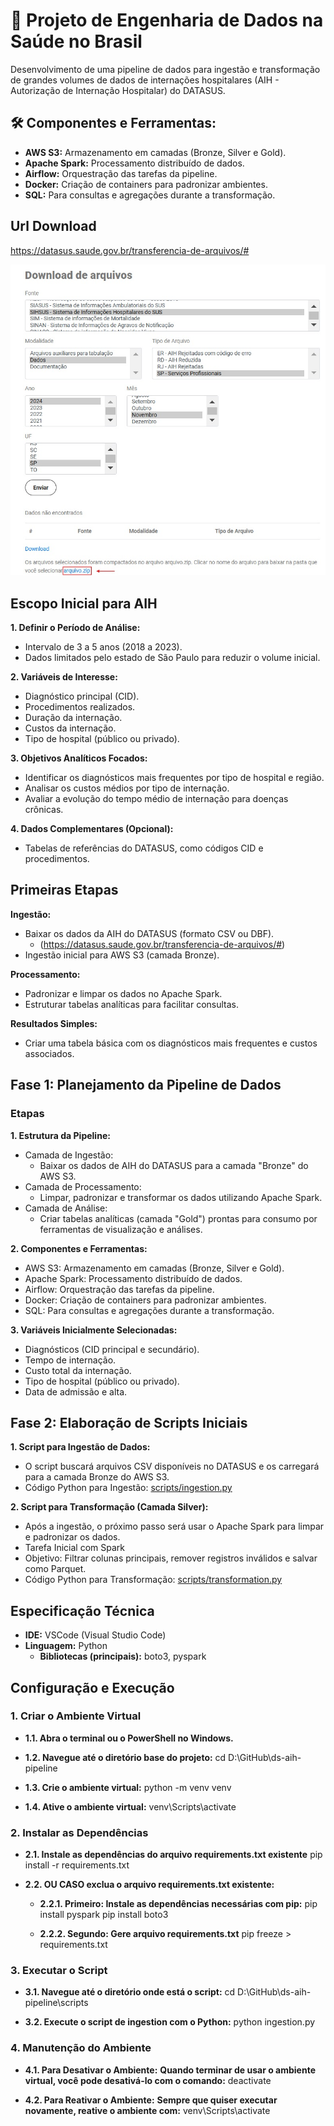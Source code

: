 # 🏥 Projeto de Engenharia de Dados na Saúde no Brasil

Desenvolvimento de uma pipeline de dados para ingestão e transformação de grandes volumes de dados de internações hospitalares (AIH - Autorização de Internação Hospitalar) do DATASUS.

## 🛠️ Componentes e Ferramentas:
- **AWS S3:** Armazenamento em camadas (Bronze, Silver e Gold).
- **Apache Spark:** Processamento distribuído de dados.
- **Airflow:** Orquestração das tarefas da pipeline.
- **Docker:** Criação de containers para padronizar ambientes.
- **SQL:** Para consultas e agregações durante a transformação.

## Url Download

https://datasus.saude.gov.br/transferencia-de-arquivos/#

![alt text](imgs/tranfer-arquivos-sih-datasus.jpg)

## Escopo Inicial para AIH

**1. Definir o Período de Análise:**

- Intervalo de 3 a 5 anos (2018 a 2023).
- Dados limitados pelo estado de São Paulo para reduzir o volume inicial.

**2. Variáveis de Interesse:**

- Diagnóstico principal (CID).
- Procedimentos realizados.
- Duração da internação.
- Custos da internação.
- Tipo de hospital (público ou privado).

**3. Objetivos Analíticos Focados:**

- Identificar os diagnósticos mais frequentes por tipo de hospital e região.
- Analisar os custos médios por tipo de internação.
- Avaliar a evolução do tempo médio de internação para doenças crônicas.

**4. Dados Complementares (Opcional):**

- Tabelas de referências do DATASUS, como códigos CID e procedimentos.

## Primeiras Etapas

**Ingestão:**

- Baixar os dados da AIH do DATASUS (formato CSV ou DBF).
  - (https://datasus.saude.gov.br/transferencia-de-arquivos/#)
- Ingestão inicial para AWS S3 (camada Bronze).

**Processamento:**

- Padronizar e limpar os dados no Apache Spark.
- Estruturar tabelas analíticas para facilitar consultas.

**Resultados Simples:**

- Criar uma tabela básica com os diagnósticos mais frequentes e custos associados.

## Fase 1: Planejamento da Pipeline de Dados

### Etapas

**1. Estrutura da Pipeline:**

- Camada de Ingestão:
  - Baixar os dados de AIH do DATASUS para a camada "Bronze" do AWS S3.
- Camada de Processamento:
  - Limpar, padronizar e transformar os dados utilizando Apache Spark.
- Camada de Análise:
  - Criar tabelas analíticas (camada "Gold") prontas para consumo por ferramentas de visualização e análises.

**2. Componentes e Ferramentas:**

- AWS S3: Armazenamento em camadas (Bronze, Silver e Gold).
- Apache Spark: Processamento distribuído de dados.
- Airflow: Orquestração das tarefas da pipeline.
- Docker: Criação de containers para padronizar ambientes.
- SQL: Para consultas e agregações durante a transformação.

**3. Variáveis Inicialmente Selecionadas:**

- Diagnósticos (CID principal e secundário).
- Tempo de internação.
- Custo total da internação.
- Tipo de hospital (público ou privado).
- Data de admissão e alta.

## Fase 2: Elaboração de Scripts Iniciais

**1. Script para Ingestão de Dados:**

- O script buscará arquivos CSV disponíveis no DATASUS e os carregará para a camada Bronze do AWS S3.
- Código Python para Ingestão: [scripts/ingestion.py](scripts/ingestion.py)

**2. Script para Transformação (Camada Silver):**

- Após a ingestão, o próximo passo será usar o Apache Spark para limpar e padronizar os dados.
- Tarefa Inicial com Spark
- Objetivo: Filtrar colunas principais, remover registros inválidos e salvar como Parquet.
- Código Python para Transformação: [scripts/transformation.py](scripts/transformation.py)

## Especificação Técnica

- **IDE:** VSCode (Visual Studio Code)
- **Linguagem:** Python
  - **Bibliotecas (principais):** boto3, pyspark

## Configuração e Execução

### 1. Criar o Ambiente Virtual

- **1.1. Abra o terminal ou o PowerShell no Windows.**

- **1.2. Navegue até o diretório base do projeto:**
  cd D:\GitHub\ds-aih-pipeline

- **1.3. Crie o ambiente virtual:**
  python -m venv venv

- **1.4. Ative o ambiente virtual:**
  venv\Scripts\activate

### 2. Instalar as Dependências

- **2.1. Instale as dependências do arquivo requirements.txt existente**
  pip install -r requirements.txt

- **2.2. OU CASO exclua o arquivo requirements.txt existente:**

  - **2.2.1. Primeiro: Instale as dependências necessárias com pip:**
    pip install pyspark
    pip install boto3

  - **2.2.2. Segundo: Gere arquivo requirements.txt**
    pip freeze > requirements.txt

### 3. Executar o Script

- **3.1. Navegue até o diretório onde está o script:**
  cd D:\GitHub\ds-aih-pipeline\scripts

- **3.2. Execute o script de ingestion com o Python:**
  python ingestion.py

### 4. Manutenção do Ambiente

- **4.1. Para Desativar o Ambiente:**
  **Quando terminar de usar o ambiente virtual, você pode desativá-lo com o comando:**
  deactivate

- **4.2. Para Reativar o Ambiente:**
  **Sempre que quiser executar novamente, reative o ambiente com:**
  venv\Scripts\activate
